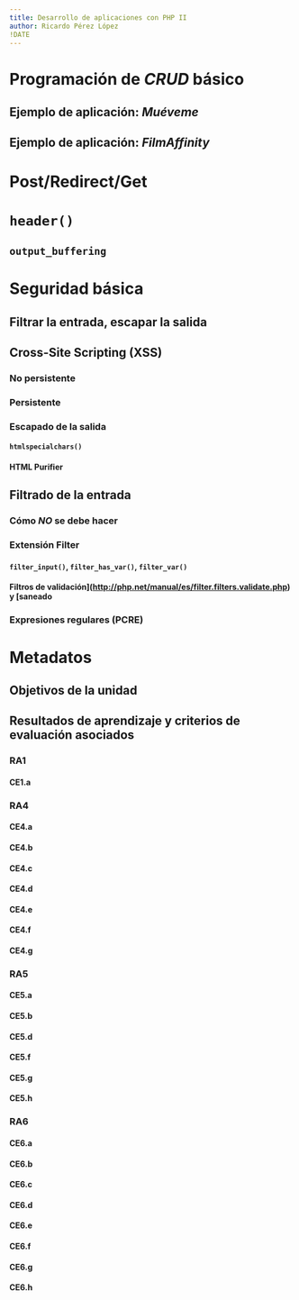 ```yaml
---
title: Desarrollo de aplicaciones con PHP II
author: Ricardo Pérez López
!DATE
---
```


# Programación de *CRUD* básico

## Ejemplo de aplicación: *Muéveme*

## Ejemplo de aplicación: *FilmAffinity*

# Post/Redirect/Get

# `header()`

## `output_buffering`

# Seguridad básica

## Filtrar la entrada, escapar la salida

## Cross-Site Scripting (XSS)

### No persistente

### Persistente

### Escapado de la salida

#### `htmlspecialchars()`

#### HTML Purifier

## Filtrado de la entrada

### Cómo *NO* se debe hacer

### Extensión Filter

#### `filter_input()`, `filter_has_var()`, `filter_var()`

#### Filtros de validación](http://php.net/manual/es/filter.filters.validate.php) y [saneado

### Expresiones regulares (PCRE)

# Metadatos

## Objetivos de la unidad

## Resultados de aprendizaje y criterios de evaluación asociados

### RA1

#### CE1.a

### RA4

#### CE4.a

#### CE4.b

#### CE4.c

#### CE4.d

#### CE4.e

#### CE4.f

#### CE4.g

### RA5

#### CE5.a

#### CE5.b

#### CE5.d

#### CE5.f

#### CE5.g

#### CE5.h

### RA6

#### CE6.a

#### CE6.b

#### CE6.c

#### CE6.d

#### CE6.e

#### CE6.f

#### CE6.g

#### CE6.h

